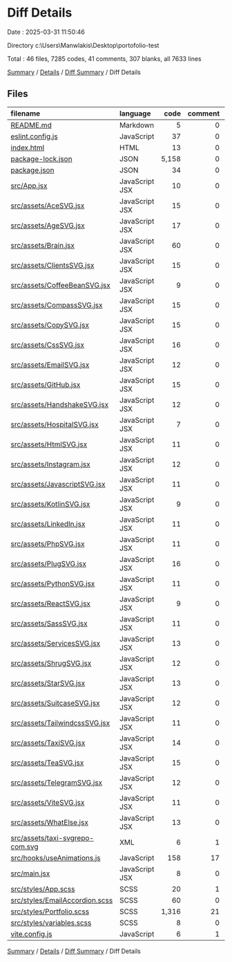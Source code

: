 # Diff Details

Date : 2025-03-31 11:50:46

Directory c:\\Users\\Manwlakis\\Desktop\\portofolio-test

Total : 46 files,  7285 codes, 41 comments, 307 blanks, all 7633 lines

[Summary](results.md) / [Details](details.md) / [Diff Summary](diff.md) / Diff Details

## Files
| filename | language | code | comment | blank | total |
| :--- | :--- | ---: | ---: | ---: | ---: |
| [README.md](/README.md) | Markdown | 5 | 0 | 4 | 9 |
| [eslint.config.js](/eslint.config.js) | JavaScript | 37 | 0 | 2 | 39 |
| [index.html](/index.html) | HTML | 13 | 0 | 2 | 15 |
| [package-lock.json](/package-lock.json) | JSON | 5,158 | 0 | 1 | 5,159 |
| [package.json](/package.json) | JSON | 34 | 0 | 1 | 35 |
| [src/App.jsx](/src/App.jsx) | JavaScript JSX | 10 | 0 | 2 | 12 |
| [src/assets/AceSVG.jsx](/src/assets/AceSVG.jsx) | JavaScript JSX | 15 | 0 | 0 | 15 |
| [src/assets/AgeSVG.jsx](/src/assets/AgeSVG.jsx) | JavaScript JSX | 17 | 0 | 0 | 17 |
| [src/assets/Brain.jsx](/src/assets/Brain.jsx) | JavaScript JSX | 60 | 0 | 0 | 60 |
| [src/assets/ClientsSVG.jsx](/src/assets/ClientsSVG.jsx) | JavaScript JSX | 15 | 0 | 2 | 17 |
| [src/assets/CoffeeBeanSVG.jsx](/src/assets/CoffeeBeanSVG.jsx) | JavaScript JSX | 9 | 0 | 4 | 13 |
| [src/assets/CompassSVG.jsx](/src/assets/CompassSVG.jsx) | JavaScript JSX | 15 | 0 | 0 | 15 |
| [src/assets/CopySVG.jsx](/src/assets/CopySVG.jsx) | JavaScript JSX | 15 | 0 | 0 | 15 |
| [src/assets/CssSVG.jsx](/src/assets/CssSVG.jsx) | JavaScript JSX | 16 | 0 | 1 | 17 |
| [src/assets/EmailSVG.jsx](/src/assets/EmailSVG.jsx) | JavaScript JSX | 12 | 0 | 1 | 13 |
| [src/assets/GitHub.jsx](/src/assets/GitHub.jsx) | JavaScript JSX | 15 | 0 | 0 | 15 |
| [src/assets/HandshakeSVG.jsx](/src/assets/HandshakeSVG.jsx) | JavaScript JSX | 12 | 0 | 0 | 12 |
| [src/assets/HospitalSVG.jsx](/src/assets/HospitalSVG.jsx) | JavaScript JSX | 7 | 0 | 0 | 7 |
| [src/assets/HtmlSVG.jsx](/src/assets/HtmlSVG.jsx) | JavaScript JSX | 11 | 0 | 0 | 11 |
| [src/assets/Instagram.jsx](/src/assets/Instagram.jsx) | JavaScript JSX | 12 | 0 | 0 | 12 |
| [src/assets/JavascriptSVG.jsx](/src/assets/JavascriptSVG.jsx) | JavaScript JSX | 11 | 0 | 2 | 13 |
| [src/assets/KotlinSVG.jsx](/src/assets/KotlinSVG.jsx) | JavaScript JSX | 9 | 0 | 6 | 15 |
| [src/assets/LinkedIn.jsx](/src/assets/LinkedIn.jsx) | JavaScript JSX | 11 | 0 | 0 | 11 |
| [src/assets/PhpSVG.jsx](/src/assets/PhpSVG.jsx) | JavaScript JSX | 11 | 0 | 0 | 11 |
| [src/assets/PlugSVG.jsx](/src/assets/PlugSVG.jsx) | JavaScript JSX | 16 | 0 | 2 | 18 |
| [src/assets/PythonSVG.jsx](/src/assets/PythonSVG.jsx) | JavaScript JSX | 11 | 0 | 0 | 11 |
| [src/assets/ReactSVG.jsx](/src/assets/ReactSVG.jsx) | JavaScript JSX | 9 | 0 | 1 | 10 |
| [src/assets/SassSVG.jsx](/src/assets/SassSVG.jsx) | JavaScript JSX | 11 | 0 | 1 | 12 |
| [src/assets/ServicesSVG.jsx](/src/assets/ServicesSVG.jsx) | JavaScript JSX | 13 | 0 | 0 | 13 |
| [src/assets/ShrugSVG.jsx](/src/assets/ShrugSVG.jsx) | JavaScript JSX | 12 | 0 | 4 | 16 |
| [src/assets/StarSVG.jsx](/src/assets/StarSVG.jsx) | JavaScript JSX | 13 | 0 | 1 | 14 |
| [src/assets/SuitcaseSVG.jsx](/src/assets/SuitcaseSVG.jsx) | JavaScript JSX | 12 | 0 | 2 | 14 |
| [src/assets/TailwindcssSVG.jsx](/src/assets/TailwindcssSVG.jsx) | JavaScript JSX | 11 | 0 | 0 | 11 |
| [src/assets/TaxiSVG.jsx](/src/assets/TaxiSVG.jsx) | JavaScript JSX | 14 | 0 | 2 | 16 |
| [src/assets/TeaSVG.jsx](/src/assets/TeaSVG.jsx) | JavaScript JSX | 15 | 0 | 2 | 17 |
| [src/assets/TelegramSVG.jsx](/src/assets/TelegramSVG.jsx) | JavaScript JSX | 12 | 0 | 2 | 14 |
| [src/assets/ViteSVG.jsx](/src/assets/ViteSVG.jsx) | JavaScript JSX | 11 | 0 | 0 | 11 |
| [src/assets/WhatElse.jsx](/src/assets/WhatElse.jsx) | JavaScript JSX | 13 | 0 | 0 | 13 |
| [src/assets/taxi-svgrepo-com.svg](/src/assets/taxi-svgrepo-com.svg) | XML | 6 | 1 | 5 | 12 |
| [src/hooks/useAnimations.js](/src/hooks/useAnimations.js) | JavaScript | 158 | 17 | 25 | 200 |
| [src/main.jsx](/src/main.jsx) | JavaScript JSX | 8 | 0 | 2 | 10 |
| [src/styles/App.scss](/src/styles/App.scss) | SCSS | 20 | 1 | 4 | 25 |
| [src/styles/EmailAccordion.scss](/src/styles/EmailAccordion.scss) | SCSS | 60 | 0 | 8 | 68 |
| [src/styles/Portfolio.scss](/src/styles/Portfolio.scss) | SCSS | 1,316 | 21 | 215 | 1,552 |
| [src/styles/variables.scss](/src/styles/variables.scss) | SCSS | 8 | 0 | 1 | 9 |
| [vite.config.js](/vite.config.js) | JavaScript | 6 | 1 | 2 | 9 |

[Summary](results.md) / [Details](details.md) / [Diff Summary](diff.md) / Diff Details
